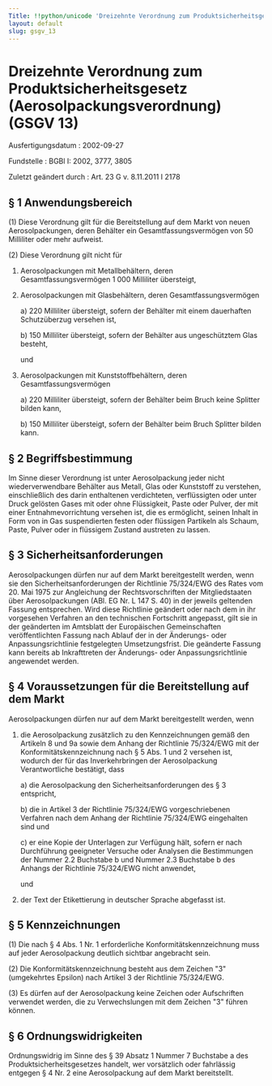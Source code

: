 ```yaml
---
Title: !!python/unicode 'Dreizehnte Verordnung zum Produktsicherheitsgesetz (Aerosolpackungsverordnung)'
layout: default
slug: gsgv_13
---
```


# Dreizehnte Verordnung zum Produktsicherheitsgesetz (Aerosolpackungsverordnung) (GSGV 13)

Ausfertigungsdatum
:   2002-09-27

Fundstelle
:   BGBl I: 2002, 3777, 3805

Zuletzt geändert durch
:   Art. 23 G v. 8.11.2011 I 2178


## § 1 Anwendungsbereich

(1) Diese Verordnung gilt für die Bereitstellung auf dem Markt von
neuen Aerosolpackungen, deren Behälter ein Gesamtfassungsvermögen von
50 Milliliter oder mehr aufweist.

(2) Diese Verordnung gilt nicht für

1.  Aerosolpackungen mit Metallbehältern, deren Gesamtfassungsvermögen 1
    000 Milliliter übersteigt,


2.  Aerosolpackungen mit Glasbehältern, deren Gesamtfassungsvermögen

    a)  220 Milliliter übersteigt, sofern der Behälter mit einem dauerhaften
        Schutzüberzug versehen ist,


    b)  150 Milliliter übersteigt, sofern der Behälter aus ungeschütztem Glas
        besteht,




    und


3.  Aerosolpackungen mit Kunststoffbehältern, deren Gesamtfassungsvermögen

    a)  220 Milliliter übersteigt, sofern der Behälter beim Bruch keine
        Splitter bilden kann,


    b)  150 Milliliter übersteigt, sofern der Behälter beim Bruch Splitter
        bilden kann.








## § 2 Begriffsbestimmung

Im Sinne dieser Verordnung ist unter Aerosolpackung jeder nicht
wiederverwendbare Behälter aus Metall, Glas oder Kunststoff zu
verstehen, einschließlich des darin enthaltenen verdichteten,
verflüssigten oder unter Druck gelösten Gases mit oder ohne
Flüssigkeit, Paste oder Pulver, der mit einer Entnahmevorrichtung
versehen ist, die es ermöglicht, seinen Inhalt in Form von in Gas
suspendierten festen oder flüssigen Partikeln als Schaum, Paste,
Pulver oder in flüssigem Zustand austreten zu lassen.


## § 3 Sicherheitsanforderungen

Aerosolpackungen dürfen nur auf dem Markt bereitgestellt werden, wenn
sie den Sicherheitsanforderungen der Richtlinie 75/324/EWG des Rates
vom 20. Mai 1975 zur Angleichung der Rechtsvorschriften der
Mitgliedstaaten über Aerosolpackungen (ABl. EG Nr. L 147 S. 40) in der
jeweils geltenden Fassung entsprechen. Wird diese Richtlinie geändert
oder nach dem in ihr vorgesehen Verfahren an den technischen
Fortschritt angepasst, gilt sie in der geänderten im Amtsblatt der
Europäischen Gemeinschaften veröffentlichten Fassung nach Ablauf der
in der Änderungs- oder Anpassungsrichtlinie festgelegten
Umsetzungsfrist. Die geänderte Fassung kann bereits ab Inkrafttreten
der Änderungs- oder Anpassungsrichtlinie angewendet werden.


## § 4 Voraussetzungen für die Bereitstellung auf dem Markt

Aerosolpackungen dürfen nur auf dem Markt bereitgestellt werden, wenn

1.  die Aerosolpackung zusätzlich zu den Kennzeichnungen gemäß den
    Artikeln 8 und 9a sowie dem Anhang der Richtlinie 75/324/EWG mit der
    Konformitätskennzeichnung nach § 5 Abs. 1 und 2 versehen ist, wodurch
    der für das Inverkehrbringen der Aerosolpackung Verantwortliche
    bestätigt, dass

    a)  die Aerosolpackung den Sicherheitsanforderungen des § 3 entspricht,


    b)  die in Artikel 3 der Richtlinie 75/324/EWG vorgeschriebenen Verfahren
        nach dem Anhang der Richtlinie 75/324/EWG eingehalten sind und


    c)  er eine Kopie der Unterlagen zur Verfügung hält, sofern er nach
        Durchführung geeigneter Versuche oder Analysen die Bestimmungen der
        Nummer 2.2 Buchstabe b und Nummer 2.3 Buchstabe b des Anhangs der
        Richtlinie 75/324/EWG nicht anwendet,




    und


2.  der Text der Etikettierung in deutscher Sprache abgefasst ist.





## § 5 Kennzeichnungen

(1) Die nach § 4 Abs. 1 Nr. 1 erforderliche Konformitätskennzeichnung
muss auf jeder Aerosolpackung deutlich sichtbar angebracht sein.

(2) Die Konformitätskennzeichnung besteht aus dem Zeichen "3"
(umgekehrtes Epsilon) nach Artikel 3 der Richtlinie 75/324/EWG.

(3) Es dürfen auf der Aerosolpackung keine Zeichen oder Aufschriften
verwendet werden, die zu Verwechslungen mit dem Zeichen "3" führen
können.


## § 6 Ordnungswidrigkeiten

Ordnungswidrig im Sinne des § 39 Absatz 1 Nummer 7 Buchstabe a des
Produktsicherheitsgesetzes handelt, wer vorsätzlich oder fahrlässig
entgegen § 4 Nr. 2 eine Aerosolpackung auf dem Markt bereitstellt.

